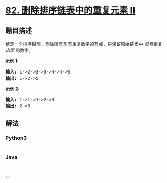 # [82. 删除排序链表中的重复元素 II](https://leetcode-cn.com/problems/remove-duplicates-from-sorted-list-ii)

## 题目描述
<!-- 这里写题目描述 -->
<p>给定一个排序链表，删除所有含有重复数字的节点，只保留原始链表中&nbsp;<em>没有重复出现&nbsp;</em>的数字。</p>

<p><strong>示例&nbsp;1:</strong></p>

<pre><strong>输入:</strong> 1-&gt;2-&gt;3-&gt;3-&gt;4-&gt;4-&gt;5
<strong>输出:</strong> 1-&gt;2-&gt;5
</pre>

<p><strong>示例&nbsp;2:</strong></p>

<pre><strong>输入:</strong> 1-&gt;1-&gt;1-&gt;2-&gt;3
<strong>输出:</strong> 2-&gt;3</pre>



## 解法
<!-- 这里可写通用的实现逻辑 -->


<!-- tabs:start -->

### **Python3**
<!-- 这里可写当前语言的特殊实现逻辑 -->

```python

```

### **Java**
<!-- 这里可写当前语言的特殊实现逻辑 -->

```java

```

### **...**
```

```

<!-- tabs:end -->